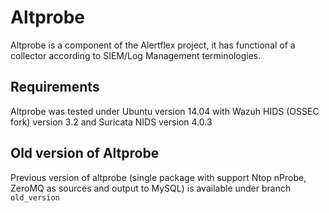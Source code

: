 # Altprobe

Altprobe is a component of the Alertflex project, it has functional of a collector according to SIEM/Log Management terminologies. 

## Requirements
Altprobe was tested under Ubuntu version 14.04 with Wazuh HIDS (OSSEC fork) version 3.2 and Suricata NIDS version 4.0.3

## Old version of Altprobe 
Previous version of altprobe (single package with support Ntop nProbe, ZeroMQ as sources and output to MySQL) is available under branch ``old_version``


